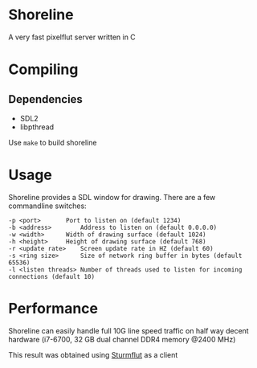 Shoreline
=========

A very fast pixelflut server written in C

# Compiling

## Dependencies

* SDL2
* libpthread

Use ```make``` to build shoreline


# Usage

Shoreline provides a SDL window for drawing. There are a few commandline switches:

```
-p <port>		Port to listen on (default 1234)
-b <address>		Address to listen on (default 0.0.0.0)
-w <width>		Width of drawing surface (default 1024)
-h <height>		Height of drawing surface (default 768)
-r <update rate>	Screen update rate in HZ (default 60)
-s <ring size>		Size of network ring buffer in bytes (default 65536)
-l <listen threads>	Number of threads used to listen for incoming connections (default 10)
```

# Performance

Shoreline can easily handle full 10G line speed traffic on half way decent hardware (i7-6700, 32 GB dual channel DDR4 memory @2400 MHz)

This result was obtained using [Sturmflut](https://github.com/TobleMiner/sturmflut) as a client
